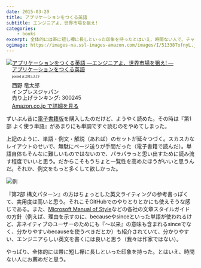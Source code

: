 ```yaml
---
date: 2015-03-20
title: アプリケーションをつくる英語
subtitle: エンジニアよ、世界市場を狙え!
categories: 
    - books
excerpt: 全体的には帯に短し襷に長しといった印象を持ったとはいえ、時間ない人で、チャチャッと、おおまかに確認したい人にはお薦めだと思う。
ogimage: https://images-na.ssl-images-amazon.com/images/I/51338TofnyL.jpg
---
```


<div class="azlink-box"><div class="azlink-image" style="float:left"><a href="http://www.amazon.co.jp/exec/obidos/ASIN/4844332848/warikiru-22/" name="azlinklink" target="_blank"><img src="https://images-na.ssl-images-amazon.com/images/I/51338TofnyL._SL160_.jpg" alt="アプリケーションをつくる英語 ―エンジニアよ、世界市場を狙え! ―" style="border:none" /></a></div><div class="azlink-info" style="float:left;margin-left:15px;line-height:120%"><div class="azlink-name" style="margin-bottom:10px;line-height:120%"><a href="http://www.amazon.co.jp/exec/obidos/ASIN/4844332848/warikiru-22/" name="azlinklink" target="_blank">アプリケーションをつくる英語</a><div class="azlink-powered-date" style="font-size:7pt;margin-top:5px;font-family:verdana;line-height:120%">posted at 2015.3.19</div></div><div class="azlink-detail">西野 竜太郎<br />インプレスジャパン<br />売り上げランキング: 300245<br /></div><div class="azlink-link" style="margin-top:5px"><a href="http://www.amazon.co.jp/exec/obidos/ASIN/4844332848/warikiru-22/" target="_blank">Amazon.co.jp で詳細を見る</a></div></div><div class="azlink-footer" style="clear:left"></div></div>

ずいぶん昔に[電子書籍版](http://tatsu-zine.com/books/english4app)を購入したのだけど、ようやく読めた。その時は『第1部 よく使う単語』があまりにも単調ですぐ読むのをやめてしまった。

上記のように、単語・例文・解説（あれば）のセットが延々つづく。スカスカなレイアウトのせいで、無駄にページ送りが手間だった（電子書籍で読んだ）。単語自体もそんなに難しいものではないので、パラパラっと思い出すために読み流す程度でいいと思う。だからこそもうちょと一覧性を高めたほうがいいと思うんだ。それか、例文をもっと多くして欲しかった。

![例](/mol/images/2015/0320-00.png)

『第2部 構文パターン』の方はちょっとした英文ライティングの参考書っぽくて、実用度は高いと思う。それこそGitHubでのやりとりとかにも使えそうな感じである。また、[Microsoft Manual of Style](http://www.amazon.co.jp/dp/B00JDMPH6S?tag=warikiru-22)などの各社の文章スタイルガイドの方針（例えば、理由を示すのに、becauseやsinceといった単語が使われるけど、非ネイティブのユーザーのためにも『〜以来』の意味も含まれるsinceでなく、分かりやすいbecauseを使うべきだとか）も紹介されていて、分かりやすい、エンジニアらしい英文を書くには良いと思う（我々は作家ではない）。

やっぱり、全体的には帯に短し襷に長しといった印象を持った。とはいえ、時間ない人にお薦めだと思う。